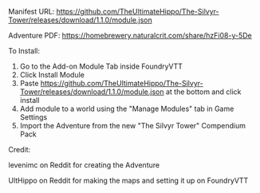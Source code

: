 Manifest URL: https://github.com/TheUltimateHippo/The-Silvyr-Tower/releases/download/1.1.0/module.json

Adventure PDF: https://homebrewery.naturalcrit.com/share/hzFi08-y-5De

To Install:
1. Go to the Add-on Module Tab inside FoundryVTT
2. Click Install Module
3. Paste https://github.com/TheUltimateHippo/The-Silvyr-Tower/releases/download/1.1.0/module.json at the bottom and click install
4. Add module to a world using the "Manage Modules" tab in Game Settings
5. Import the Adventure from the new "The Silvyr Tower" Compendium Pack

Credit:

levenimc on Reddit for creating the Adventure

UltHippo on Reddit for making the maps and setting it up on FoundryVTT
